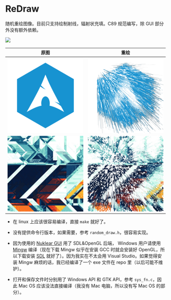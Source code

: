 # ReDraw

随机重绘图像。目前只支持绘制射线，辐射状充填。C89 规范编写，除 GUI 部分外没有额外依赖。

![](https://github.com/i-evi/redraw/raw/master/demo/screenshot.png)

|                原图                    |               重绘                 |
|----------------------------------------|-----------------------------------|
|![](https://github.com/i-evi/redraw/raw/master/demo/amplogo.png)|![](https://github.com/i-evi/redraw/raw/master/demo/preview_logo.png)|
|![](https://github.com/i-evi/redraw/raw/master/demo/test.jpg)|![](https://github.com/i-evi/redraw/raw/master/demo/preview_test.jpg)|


* 在 linux 上应该很容易编译，直接 `make` 就好了。

* 没有提供命令行版本，如果需要，参考 `random_draw.h`，很容易实现。

* 因为使用的 [Nuklear GUI](https://github.com/Immediate-Mode-UI/Nuklear) 用了 SDL&OpenGL 后端， Windows 用户请使用 [Mingw](http://mingw.org/) 编译（现在下载 Mingw 似乎在安装 GCC 时就会安装好 OpenGL，所以下载安装 [SDL](http://libsdl.org/) 就好了）。因为我实在不太会用 Visual Studio。如果觉得安装 Mingw 麻烦的话，我已经编译了一个 exe 文件在 repo 里（以后可能不维护）。

* 打开和保存文件时分别用了 Windows API 和 GTK API，参考 `sys_fn.c`，因此 Mac OS 应该没法直接编译（我没有 Mac 电脑，所以没有写 Mac OS 的部分）。

